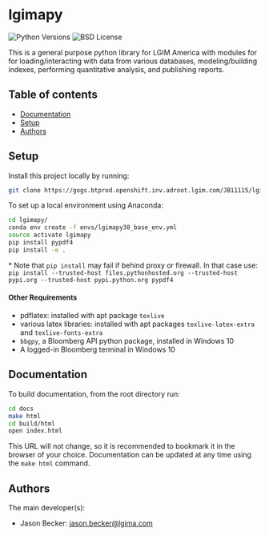 # lgimapy

![Python Versions][python-versions]
![BSD License][license]

This is a general purpose python library for LGIM America with modules for
for loading/interacting with data from various databases, modeling/building
indexes, performing quantitative analysis, and publishing reports.


## Table of contents
* [Documentation](#documentation)
* [Setup](#setup)
* [Authors](#authors)

## Setup
Install this project locally by running:

```bash
git clone https://gogs.btprod.openshift.inv.adroot.lgim.com/JB11115/lgimapy.git
```

To set up a local environment using Anaconda:

```bash
cd lgimapy/
conda env create -f envs/lgimapy38_base_env.yml
source activate lgimapy
pip install pypdf4
pip install -e .
```
\* Note that `pip install` may fail if behind proxy or firewall. In that case
use: `pip install --trusted-host files.pythonhosted.org --trusted-host pypi.org --trusted-host pypi.python.org pypdf4`

#### Other Requirements
* pdflatex: installed with apt package `texlive`
* various latex libraries: installed with apt packages `texlive-latex-extra` and
  `texlive-fonts-extra`
* `bbgpy`, a Bloomberg API python package, installed in Windows 10
* A logged-in Bloomberg terminal in Windows 10

## Documentation
To build documentation, from the root directory run:
```bash
cd docs
make html
cd build/html
open index.html
```
This URL will not change, so it is recommended to bookmark it in
the browser of your choice. Documentation can be updated at any time
using the `make html` command.

## Authors

The main developer(s):

- Jason Becker: jason.becker@lgima.com

[python-versions]: https://img.shields.io/badge/python-3.8-blue.svg
[license]: https://img.shields.io/badge/license-TBD-green
